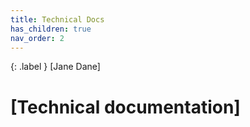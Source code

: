 ```yaml
---
title: Technical Docs
has_children: true
nav_order: 2
---
```


{: .label }
[Jane Dane]

# [Technical documentation]
